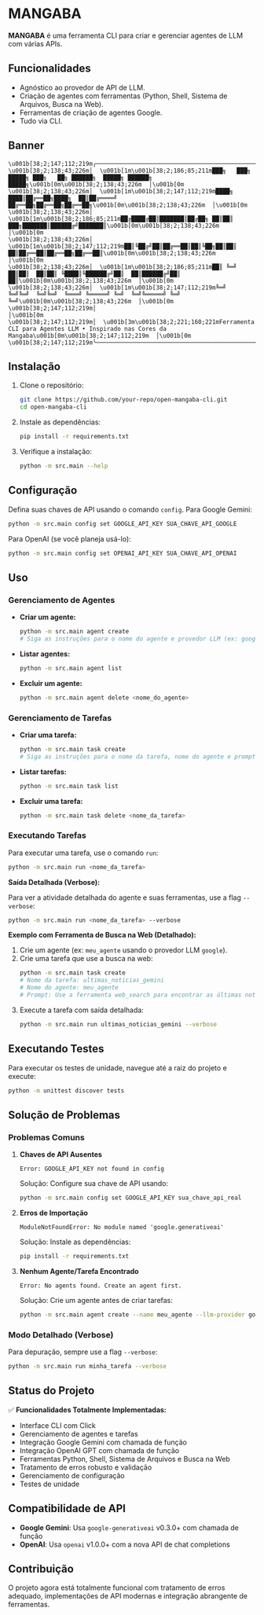 # MANGABA

**MANGABA** é uma ferramenta CLI para criar e gerenciar agentes de LLM com várias APIs.

## Funcionalidades

*   Agnóstico ao provedor de API de LLM.
*   Criação de agentes com ferramentas (Python, Shell, Sistema de Arquivos, Busca na Web).
*   Ferramentas de criação de agentes Google.
*   Tudo via CLI.

## Banner

```
\u001b[38;2;147;112;219m╭─────────────────────────────────────────────────────────────────╮\u001b[0m
\u001b[38;2;138;43;226m│  \u001b[1m\u001b[38;2;186;85;211m███╗   ███╗ █████╗ ███╗   ██╗ ██████╗  █████╗ ██████╗  █████╗\u001b[0m\u001b[38;2;138;43;226m  │\u001b[0m
\u001b[38;2;138;43;226m│  \u001b[1m\u001b[38;2;147;112;219m████╗ ████║██╔══██╗████╗  ██║██╔════╝ ██╔══██╗██╔══██╗██╔══██╗\u001b[0m\u001b[38;2;138;43;226m  │\u001b[0m
\u001b[38;2;138;43;226m│  \u001b[1m\u001b[38;2;186;85;211m██╔████╔██║███████║██╔██╗ ██║██║  ███╗███████║██████╔╝███████║\u001b[0m\u001b[38;2;138;43;226m  │\u001b[0m
\u001b[38;2;138;43;226m│  \u001b[1m\u001b[38;2;147;112;219m██║╚██╔╝██║██╔══██║██║╚██╗██║██║   ██║██╔══██║██╔══██╗██╔══██║\u001b[0m\u001b[38;2;138;43;226m  │\u001b[0m
\u001b[38;2;138;43;226m│  \u001b[1m\u001b[38;2;186;85;211m██║ ╚═╝ ██║██║  ██║██║ ╚████║╚██████╔╝██║  ██║██████╔╝██║  ██║\u001b[0m\u001b[38;2;138;43;226m  │\u001b[0m
\u001b[38;2;138;43;226m│  \u001b[1m\u001b[38;2;147;112;219m╚═╝     ╚═╝╚═╝  ╚═╝╚═╝  ╚═══╝ ╚═════╝ ╚═╝  ╚═╝╚═════╝ ╚═╝  ╚═╝\u001b[0m\u001b[38;2;138;43;226m  │\u001b[0m
\u001b[38;2;147;112;219m│                                                                 │\u001b[0m
\u001b[38;2;147;112;219m│  \u001b[3m\u001b[38;2;221;160;221mFerramenta CLI para Agentes LLM • Inspirado nas Cores da Mangaba\u001b[0m\u001b[38;2;147;112;219m  │\u001b[0m
\u001b[38;2;147;112;219m╰─────────────────────────────────────────────────────────────────╯\u001b[0m
```

## Instalação

1.  Clone o repositório:
    ```bash
    git clone https://github.com/your-repo/open-mangaba-cli.git
    cd open-mangaba-cli
    ```
2.  Instale as dependências:
    ```bash
    pip install -r requirements.txt
    ```
3.  Verifique a instalação:
    ```bash
    python -m src.main --help
    ```

## Configuração

Defina suas chaves de API usando o comando `config`. Para Google Gemini:

```bash
python -m src.main config set GOOGLE_API_KEY SUA_CHAVE_API_GOOGLE
```

Para OpenAI (se você planeja usá-lo):

```bash
python -m src.main config set OPENAI_API_KEY SUA_CHAVE_API_OPENAI
```

## Uso

### Gerenciamento de Agentes

*   **Criar um agente:**
    ```bash
    python -m src.main agent create
    # Siga as instruções para o nome do agente e provedor LLM (ex: google, openai)
    ```
*   **Listar agentes:**
    ```bash
    python -m src.main agent list
    ```
*   **Excluir um agente:**
    ```bash
    python -m src.main agent delete <nome_do_agente>
    ```

### Gerenciamento de Tarefas

*   **Criar uma tarefa:**
    ```bash
    python -m src.main task create
    # Siga as instruções para o nome da tarefa, nome do agente e prompt
    ```
*   **Listar tarefas:**
    ```bash
    python -m src.main task list
    ```
*   **Excluir uma tarefa:**
    ```bash
    python -m src.main task delete <nome_da_tarefa>
    ```

### Executando Tarefas

Para executar uma tarefa, use o comando `run`:

```bash
python -m src.main run <nome_da_tarefa>
```

**Saída Detalhada (Verbose):**

Para ver a atividade detalhada do agente e suas ferramentas, use a flag `--verbose`:

```bash
python -m src.main run <nome_da_tarefa> --verbose
```

**Exemplo com Ferramenta de Busca na Web (Detalhado):**

1.  Crie um agente (ex: `meu_agente` usando o provedor LLM `google`).
2.  Crie uma tarefa que use a busca na web:
    ```bash
    python -m src.main task create
    # Nome da tarefa: ultimas_noticias_gemini
    # Nome do agente: meu_agente
    # Prompt: Use a ferramenta web_search para encontrar as últimas notícias sobre Gemini AI e resuma-as.
    ```
3.  Execute a tarefa com saída detalhada:
    ```bash
    python -m src.main run ultimas_noticias_gemini --verbose
    ```

## Executando Testes

Para executar os testes de unidade, navegue até a raiz do projeto e execute:

```bash
python -m unittest discover tests
```

## Solução de Problemas

### Problemas Comuns

1.  **Chaves de API Ausentes**
    ```
    Error: GOOGLE_API_KEY not found in config
    ```
    Solução: Configure sua chave de API usando:
    ```bash
    python -m src.main config set GOOGLE_API_KEY sua_chave_api_real
    ```

2.  **Erros de Importação**
    ```
    ModuleNotFoundError: No module named 'google.generativeai'
    ```
    Solução: Instale as dependências:
    ```bash
    pip install -r requirements.txt
    ```

3.  **Nenhum Agente/Tarefa Encontrado**
    ```
    Error: No agents found. Create an agent first.
    ```
    Solução: Crie um agente antes de criar tarefas:
    ```bash
    python -m src.main agent create --name meu_agente --llm-provider google
    ```

### Modo Detalhado (Verbose)

Para depuração, sempre use a flag `--verbose`:
```bash
python -m src.main run minha_tarefa --verbose
```

## Status do Projeto

✅ **Funcionalidades Totalmente Implementadas:**
- Interface CLI com Click
- Gerenciamento de agentes e tarefas
- Integração Google Gemini com chamada de função
- Integração OpenAI GPT com chamada de função
- Ferramentas Python, Shell, Sistema de Arquivos e Busca na Web
- Tratamento de erros robusto e validação
- Gerenciamento de configuração
- Testes de unidade

## Compatibilidade de API

- **Google Gemini**: Usa `google-generativeai` v0.3.0+ com chamada de função
- **OpenAI**: Usa `openai` v1.0.0+ com a nova API de chat completions

## Contribuição

O projeto agora está totalmente funcional com tratamento de erros adequado, implementações de API modernas e integração abrangente de ferramentas.
